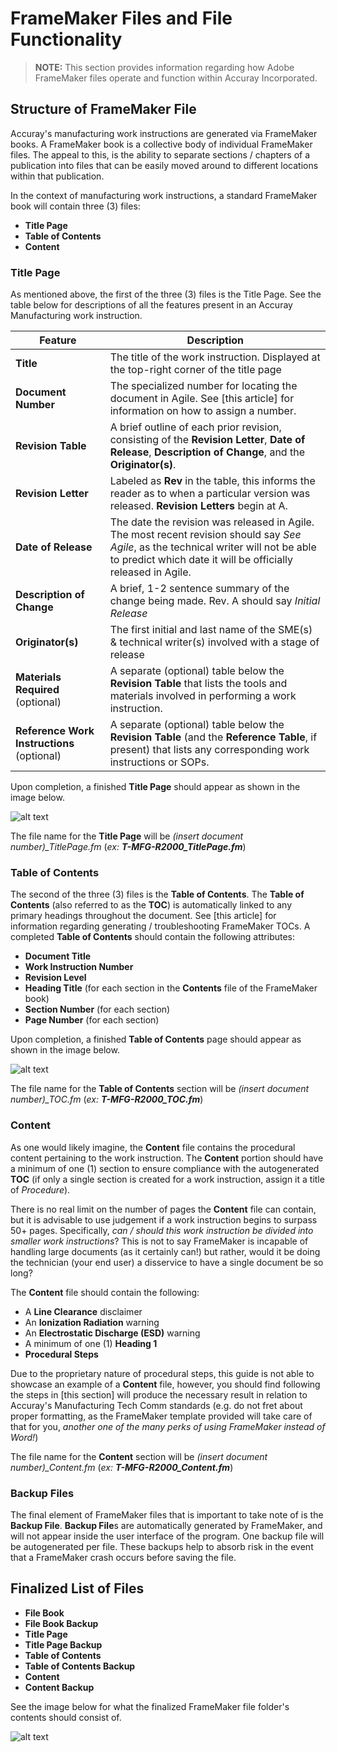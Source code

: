 # FrameMaker Files and File Functionality

> **NOTE:** This section provides information regarding how Adobe FrameMaker files operate and function within Accuray Incorporated.

## Structure of FrameMaker File

Accuray's manufacturing work instructions are generated via FrameMaker books. A FrameMaker book is a collective body of individual FrameMaker files. The appeal to this, is the ability to separate sections / chapters of a publication into files that can be easily moved around to different locations within that publication. 

In the context of manufacturing work instructions, a standard FrameMaker book will contain three (3) files:

* **Title Page**
* **Table of Contents**
* **Content**

### Title Page

As mentioned above, the first of the three (3) files is the Title Page. See the table below for descriptions of all the features present in an Accuray Manufacturing work instruction.

| Feature       | Description                                 |
|---------------|---------------------------------------------|
|**Title**| The title of the work instruction. Displayed at the top-right corner of the title page|
|**Document Number**|The specialized number for locating the document in Agile. See [this article] for information on how to assign a number.|
|**Revision Table**|A brief outline of each prior revision, consisting of the **Revision Letter**, **Date of Release**, **Description of Change**, and the **Originator(s)**.|
|**Revision Letter**|Labeled as **Rev** in the table, this informs the reader as to when a particular version was released. **Revision Letters** begin at A.|
|**Date of Release**|The date the revision was released in Agile. The most recent revision should say *See Agile*, as the technical writer will not be able to predict which date it will be officially released in Agile.|
|**Description of Change**|A brief, 1-2 sentence summary of the change being made. Rev. A should say *Initial Release*|
|**Originator(s)**| The first initial and last name of the SME(s) & technical writer(s) involved with a stage of release|
|**Materials Required** (optional)|A separate (optional) table below the **Revision Table** that lists the tools and materials involved in performing a work instruction.| 
|**Reference Work Instructions** (optional)|A separate (optional) table below the **Revision Table** (and the **Reference Table**, if present) that lists any corresponding work instructions or SOPs.|

Upon completion, a finished **Title Page** should appear as shown in the image below.

![alt text](https://github.com/taddieken95/Accuray_Tech_Comm_Guide/blob/master/img/Title%20Page%20Example.png "Title Page Example")

The file name for the **Title Page** will be *(insert document number)_TitlePage.fm* (*ex: **T-MFG-R2000_TitlePage.fm***)

### Table of Contents

The second of the three (3) files is the **Table of Contents**. The **Table of Contents** (also referred to as the **TOC**) is automatically linked to any primary headings throughout the document. See [this article] for information regarding generating / troubleshooting FrameMaker TOCs. A completed **Table of Contents** should contain the following attributes:

* **Document Title**
* **Work Instruction Number**
* **Revision Level**
* **Heading Title** (for each section in the **Contents** file of the FrameMaker book)
* **Section Number** (for each section)
* **Page Number** (for each section)

Upon completion, a finished **Table of Contents** page should appear as shown in the image below.

![alt text](https://github.com/taddieken95/Accuray_Tech_Comm_Guide/blob/master/img/TOC%20Example.png "TOC Example")

The file name for the **Table of Contents** section will be *(insert document number)_TOC.fm* (*ex: **T-MFG-R2000_TOC.fm***)

### Content

As one would likely imagine, the **Content** file contains the procedural content pertaining to the work instruction. The **Content** portion should have a minimum of one (1) section to ensure compliance with the autogenerated **TOC** (if only a single section is created for a work instruction, assign it a title of *Procedure*).

There is no real limit on the number of pages the **Content** file can contain, but it is advisable to use judgement if a work instruction begins to surpass 50+ pages. Specifically, *can / should this work instruction be divided into smaller work instructions*? This is not to say FrameMaker is incapable of handling large documents (as it certainly can!) but rather, would it be doing the technician (your end user) a disservice to have a single document be so long?

The **Content** file should contain the following:

* A **Line Clearance** disclaimer
* An **Ionization Radiation** warning
* An **Electrostatic Discharge (ESD)** warning
* A minimum of one (1) **Heading 1**
* **Procedural Steps**

Due to the proprietary nature of procedural steps, this guide is not able to showcase an example of a **Content** file, however, you should find following the steps in [this section] will produce the necessary result in relation to Accuray's Manufacturing Tech Comm standards (e.g. do not fret about proper formatting, as the FrameMaker template provided will take care of that for you, *another one of the many perks of using FrameMaker instead of Word!*)

The file name for the **Content** section will be *(insert document number)_Content.fm* (*ex: **T-MFG-R2000_Content.fm***)

### Backup Files

The final element of FrameMaker files that is important to take note of is the **Backup File**. **Backup File**s are automatically generated by FrameMaker, and will not appear inside the user interface of the program. One backup file will be autogenerated per file. These backups help to absorb risk in the event that a FrameMaker crash occurs before saving the file.

## Finalized List of Files

* **File Book**
* **File Book Backup**
* **Title Page**
* **Title Page Backup**
* **Table of Contents**
* **Table of Contents Backup**
* **Content**
* **Content Backup**

See the image below for what the finalized FrameMaker file folder's contents should consist of.

![alt text](https://github.com/taddieken95/Accuray_Tech_Comm_Guide/blob/master/img/FrameMaker%20File%20Example.png "File Contents")


